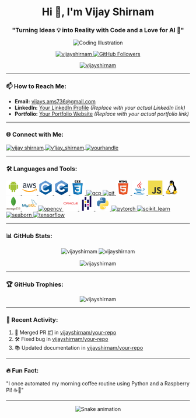 <h1 align="center">Hi 👋, I'm Vijay Shirnam</h1>
<h3 align="center">"Turning Ideas 💡 into Reality with Code and a Love for AI 🤖"</h3>

<p align="center">
  <img src="https://cdn.filestackcontent.com/efbSR18hT5uRKuo0zoMA" alt="Coding Illustration" width="400" />
</p>

<p align="center">
  <a href="https://github.com/vijayshirnam">
    <img src="https://komarev.com/ghpvc/?username=vijayshirnam&label=Profile%20views&color=0e75b6&style=flat" alt="vijayshirnam" />
  </a>
  <a href="https://github.com/vijayshirnam?tab=followers">
    <img src="https://img.shields.io/github/followers/vijayshirnam?label=Followers&style=social" alt="GitHub Followers" />
  </a>
</p>

<p align="center">
  <a href="https://github.com/ryo-ma/github-profile-trophy">
    <img src="https://github-profile-trophy.vercel.app/?username=vijayshirnam&theme=onedark" alt="vijayshirnam" />
  </a>
</p>

---

### 📫 How to Reach Me:
- **Email:** vijays.ams736@gmail.com
- **LinkedIn:** [Your LinkedIn Profile](https://www.linkedin.com/in/yourprofile) *(Replace with your actual LinkedIn link)*
- **Portfolio:** [Your Portfolio Website](https://yourportfolio.com) *(Replace with your actual portfolio link)*

---

### 🌐 Connect with Me:
<p align="left">
  <a href="https://fb.com/vijay shirnam" target="blank">
    <img align="center" src="https://raw.githubusercontent.com/rahuldkjain/github-profile-readme-generator/master/src/images/icons/Social/facebook.svg" alt="vijay shirnam" height="30" width="40" />
  </a>
  <a href="https://instagram.com/v1jay_shirnam" target="blank">
    <img align="center" src="https://raw.githubusercontent.com/rahuldkjain/github-profile-readme-generator/master/src/images/icons/Social/instagram.svg" alt="v1jay_shirnam" height="30" width="40" />
  </a>
  <a href="https://twitter.com/yourhandle" target="blank">
    <img align="center" src="https://raw.githubusercontent.com/rahuldkjain/github-profile-readme-generator/master/src/images/icons/Social/twitter.svg" alt="yourhandle" height="30" width="40" />
  </a>
</p>

---

### 🛠️ Languages and Tools:
<p align="left">
  <a href="https://developer.android.com" target="_blank" rel="noreferrer">
    <img src="https://raw.githubusercontent.com/devicons/devicon/master/icons/android/android-original-wordmark.svg" alt="android" width="40" height="40"/>
  </a>
  <a href="https://aws.amazon.com" target="_blank" rel="noreferrer">
    <img src="https://raw.githubusercontent.com/devicons/devicon/master/icons/amazonwebservices/amazonwebservices-original-wordmark.svg" alt="aws" width="40" height="40"/>
  </a>
  <a href="https://www.cprogramming.com/" target="_blank" rel="noreferrer">
    <img src="https://raw.githubusercontent.com/devicons/devicon/master/icons/c/c-original.svg" alt="c" width="40" height="40"/>
  </a>
  <a href="https://www.w3schools.com/cpp/" target="_blank" rel="noreferrer">
    <img src="https://raw.githubusercontent.com/devicons/devicon/master/icons/cplusplus/cplusplus-original.svg" alt="cplusplus" width="40" height="40"/>
  </a>
  <a href="https://www.w3schools.com/css/" target="_blank" rel="noreferrer">
    <img src="https://raw.githubusercontent.com/devicons/devicon/master/icons/css3/css3-original-wordmark.svg" alt="css3" width="40" height="40"/>
  </a>
  <a href="https://cloud.google.com" target="_blank" rel="noreferrer">
    <img src="https://www.vectorlogo.zone/logos/google_cloud/google_cloud-icon.svg" alt="gcp" width="40" height="40"/>
  </a>
  <a href="https://git-scm.com/" target="_blank" rel="noreferrer">
    <img src="https://www.vectorlogo.zone/logos/git-scm/git-scm-icon.svg" alt="git" width="40" height="40"/>
  </a>
  <a href="https://www.w3.org/html/" target="_blank" rel="noreferrer">
    <img src="https://raw.githubusercontent.com/devicons/devicon/master/icons/html5/html5-original-wordmark.svg" alt="html5" width="40" height="40"/>
  </a>
  <a href="https://www.java.com" target="_blank" rel="noreferrer">
    <img src="https://raw.githubusercontent.com/devicons/devicon/master/icons/java/java-original.svg" alt="java" width="40" height="40"/>
  </a>
  <a href="https://developer.mozilla.org/en-US/docs/Web/JavaScript" target="_blank" rel="noreferrer">
    <img src="https://raw.githubusercontent.com/devicons/devicon/master/icons/javascript/javascript-original.svg" alt="javascript" width="40" height="40"/>
  </a>
  <a href="https://www.linux.org/" target="_blank" rel="noreferrer">
    <img src="https://raw.githubusercontent.com/devicons/devicon/master/icons/linux/linux-original.svg" alt="linux" width="40" height="40"/>
  </a>
  <a href="https://www.mongodb.com/" target="_blank" rel="noreferrer">
    <img src="https://raw.githubusercontent.com/devicons/devicon/master/icons/mongodb/mongodb-original-wordmark.svg" alt="mongodb" width="40" height="40"/>
  </a>
  <a href="https://www.mysql.com/" target="_blank" rel="noreferrer">
    <img src="https://raw.githubusercontent.com/devicons/devicon/master/icons/mysql/mysql-original-wordmark.svg" alt="mysql" width="40" height="40"/>
  </a>
  <a href="https://opencv.org/" target="_blank" rel="noreferrer">
    <img src="https://www.vectorlogo.zone/logos/opencv/opencv-icon.svg" alt="opencv" width="40" height="40"/>
  </a>
  <a href="https://www.oracle.com/" target="_blank" rel="noreferrer">
    <img src="https://raw.githubusercontent.com/devicons/devicon/master/icons/oracle/oracle-original.svg" alt="oracle" width="40" height="40"/>
  </a>
  <a href="https://pandas.pydata.org/" target="_blank" rel="noreferrer">
    <img src="https://raw.githubusercontent.com/devicons/devicon/2ae2a900d2f041da66e950e4d48052658d850630/icons/pandas/pandas-original.svg" alt="pandas" width="40" height="40"/>
  </a>
  <a href="https://www.python.org" target="_blank" rel="noreferrer">
    <img src="https://raw.githubusercontent.com/devicons/devicon/master/icons/python/python-original.svg" alt="python" width="40" height="40"/>
  </a>
  <a href="https://pytorch.org/" target="_blank" rel="noreferrer">
    <img src="https://www.vectorlogo.zone/logos/pytorch/pytorch-icon.svg" alt="pytorch" width="40" height="40"/>
  </a>
  <a href="https://scikit-learn.org/" target="_blank" rel="noreferrer">
    <img src="https://upload.wikimedia.org/wikipedia/commons/0/05/Scikit_learn_logo_small.svg" alt="scikit_learn" width="40" height="40"/>
  </a>
  <a href="https://seaborn.pydata.org/" target="_blank" rel="noreferrer">
    <img src="https://seaborn.pydata.org/_images/logo-mark-lightbg.svg" alt="seaborn" width="40" height="40"/>
  </a>
  <a href="https://www.tensorflow.org" target="_blank" rel="noreferrer">
    <img src="https://www.vectorlogo.zone/logos/tensorflow/tensorflow-icon.svg" alt="tensorflow" width="40" height="40"/>
  </a>
</p>

---

### 📊 GitHub Stats:
<p align="center">
  <img align="center" src="https://github-readme-stats.vercel.app/api?username=vijayshirnam&show_icons=true&theme=dark&hide_border=true" alt="vijayshirnam" />
  <img align="center" src="https://github-readme-stats.vercel.app/api/top-langs?username=vijayshirnam&show_icons=true&theme=dark&hide_border=true&layout=compact" alt="vijayshirnam" />
</p>

<p align="center">
  <img align="center" src="https://github-readme-streak-stats.herokuapp.com/?user=vijayshirnam&theme=dark&hide_border=true" alt="vijayshirnam" />
</p>

---

### 🏆 GitHub Trophies:
<p align="center">
  <img src="https://github-profile-trophy.vercel.app/?username=vijayshirnam&theme=onedark&no-frame=true&row=1&column=7" alt="vijayshirnam" />
</p>

---

### 🚀 Recent Activity:
<!--START_SECTION:activity-->
1. 🎉 Merged PR [#1](https://github.com/vijayshirnam/your-repo/pull/1) in [vijayshirnam/your-repo](https://github.com/vijayshirnam/your-repo)
2. 🛠️ Fixed bug in [vijayshirnam/your-repo](https://github.com/vijayshirnam/your-repo)
3. 📚 Updated documentation in [vijayshirnam/your-repo](https://github.com/vijayshirnam/your-repo)
<!--END_SECTION:activity-->

---

### 🔥 Fun Fact:
"I once automated my morning coffee routine using Python and a Raspberry Pi! ☕🤖"

---

<p align="center">
  <img src="https://raw.githubusercontent.com/VIJAYSHIRNAM/VIJAYSHIRNAM/output/github-contribution-grid-snake.svg" alt="Snake animation" />
</p>
